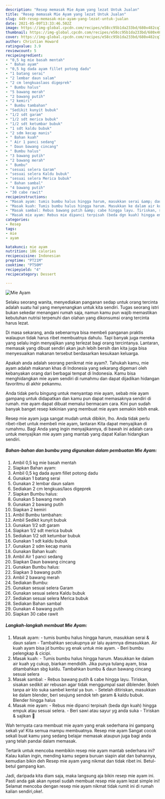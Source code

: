 ```yaml
---
description: "Resep memasak Mie Ayam yang lezat Untuk Jualan"
title: "Resep memasak Mie Ayam yang lezat Untuk Jualan"
slug: 449-resep-memasak-mie-ayam-yang-lezat-untuk-jualan
date: 2021-05-09T13:33:46.502Z
image: https://img-global.cpcdn.com/recipes/e58cc95b1da233bd/680x482cq70/mie-ayam-foto-resep-utama.jpg
thumbnail: https://img-global.cpcdn.com/recipes/e58cc95b1da233bd/680x482cq70/mie-ayam-foto-resep-utama.jpg
cover: https://img-global.cpcdn.com/recipes/e58cc95b1da233bd/680x482cq70/mie-ayam-foto-resep-utama.jpg
author: Christian Howard
ratingvalue: 3.9
reviewcount: 5
recipeingredient:
- "0,5 kg mie basah mentah"
- " Bahan ayam"
- "0,5 kg dada ayam fillet potong dadu"
- "1 batang serai"
- "2 lembar daun salam"
- "2 cm lengkuaslaos digeprek"
- " Bumbu halus"
- "5 bawang merah"
- "2 bawang putih"
- "2 kemiri"
- " Bumbu tambahan"
- "Sedikit kunyit bubuk"
- "1/2 sdt garam"
- "1/2 sdt merica bubuk"
- "1/2 sdt ketumbar bubuk"
- "1 sdt kaldu bubuk"
- "2 sdm kecap manis"
- " Bahan kuah"
- " Air 1 panci sedang"
- " Daun bawang cincang"
- " Bumbu halus"
- "3 bawang putih"
- "2 bawang merah"
- " Bumbu"
- "sesuai selera Garam"
- "sesuai selera Kaldu bubuk"
- "sesuai selera Merica bubuk"
- " Bahan sambal"
- "4 bawang putih"
- "30 cabe rawit"
recipeinstructions:
- "Masak ayam: tumis bumbu halus hingga harum, masukkan serai &amp; daun salam Tambahkan secukupnya air lalu ayamnya dimasukkan. Air kuah ayam bisa jd bumbu yg enak untuk mie ayam.  Beri bumbu pelengkap &amp; cicipi."
- "Masak kuah: Tumis bumbu halus hingga harum. Masukkan ke dalam air kuah yg cukup, biarkan mendidih. Jika punya tulang ayam, bisa ditambahkan sbg kaldu. Tambahkan bumbu &amp; daun bawang cincang sesuai selera"
- "Masak sambal: Rebus bawang putih &amp; cabe hingga layu. Tiriskan, sisakan sedikit air rebusan agar tidak menggumpal saat diblender. Boleh tanpa air klo suka sambel kental ya bun.  Setelah ditiriskan, masukkan ke dalam blender, beri seujung sendok teh garam &amp; kaldu bubuk. Blender hingga halus"
- "Masak mie ayam: Rebus mie dipanci terpisah (beda dgn kuah) hingga empuk atau sesuai selera. Beri sawi atau sayur yg anda suka Tiriskan &amp; sajikan 🥰"
categories:
- Resep
tags:
- mie
- ayam

katakunci: mie ayam 
nutrition: 186 calories
recipecuisine: Indonesian
preptime: "PT21M"
cooktime: "PT50M"
recipeyield: "4"
recipecategory: Dessert

---
```



![Mie Ayam](https://img-global.cpcdn.com/recipes/e58cc95b1da233bd/680x482cq70/mie-ayam-foto-resep-utama.jpg)

Selaku seorang wanita, menyediakan panganan sedap untuk orang tercinta adalah suatu hal yang menyenangkan untuk kita sendiri. Tugas seorang istri bukan sekedar menangani rumah saja, namun kamu pun wajib memastikan kebutuhan nutrisi terpenuhi dan olahan yang dikonsumsi orang tercinta harus lezat.

Di masa  sekarang, anda sebenarnya bisa membeli panganan praktis walaupun tidak harus ribet membuatnya dahulu. Tapi banyak juga mereka yang selalu ingin menyajikan yang terlezat bagi orang tercintanya. Lantaran, memasak yang dibuat sendiri akan jauh lebih bersih dan kita juga bisa menyesuaikan makanan tersebut berdasarkan kesukaan keluarga. 



Apakah anda adalah seorang penikmat mie ayam?. Tahukah kamu, mie ayam adalah makanan khas di Indonesia yang sekarang digemari oleh kebanyakan orang dari berbagai tempat di Indonesia. Kamu bisa menghidangkan mie ayam sendiri di rumahmu dan dapat dijadikan hidangan favoritmu di akhir pekanmu.

Anda tidak perlu bingung untuk menyantap mie ayam, sebab mie ayam gampang untuk didapatkan dan kamu pun dapat memasaknya sendiri di rumah. mie ayam dapat dibuat memalui bermacam cara. Kini pun sudah banyak banget resep kekinian yang membuat mie ayam semakin lebih enak.

Resep mie ayam juga sangat mudah untuk dibikin, lho. Anda tidak perlu ribet-ribet untuk membeli mie ayam, lantaran Kita dapat menyajikan di rumahmu. Bagi Anda yang ingin menyajikannya, di bawah ini adalah cara untuk menyajikan mie ayam yang mantab yang dapat Kalian hidangkan sendiri.

<!--inarticleads1-->

##### Bahan-bahan dan bumbu yang digunakan dalam pembuatan Mie Ayam:

1. Ambil 0,5 kg mie basah mentah
1. Siapkan  Bahan ayam:
1. Ambil 0,5 kg dada ayam fillet potong dadu
1. Gunakan 1 batang serai
1. Gunakan 2 lembar daun salam
1. Sediakan 2 cm lengkuas/laos digeprek
1. Siapkan  Bumbu halus:
1. Gunakan 5 bawang merah
1. Gunakan 2 bawang putih
1. Siapkan 2 kemiri
1. Ambil  Bumbu tambahan:
1. Ambil Sedikit kunyit bubuk
1. Gunakan 1/2 sdt garam
1. Siapkan 1/2 sdt merica bubuk
1. Sediakan 1/2 sdt ketumbar bubuk
1. Gunakan 1 sdt kaldu bubuk
1. Gunakan 2 sdm kecap manis
1. Gunakan  Bahan kuah:
1. Ambil  Air 1 panci sedang
1. Siapkan  Daun bawang cincang
1. Gunakan  Bumbu halus:
1. Siapkan 3 bawang putih
1. Ambil 2 bawang merah
1. Sediakan  Bumbu:
1. Gunakan sesuai selera Garam
1. Gunakan sesuai selera Kaldu bubuk
1. Sediakan sesuai selera Merica bubuk
1. Sediakan  Bahan sambal
1. Gunakan 4 bawang putih
1. Siapkan 30 cabe rawit




<!--inarticleads2-->

##### Langkah-langkah membuat Mie Ayam:

1. Masak ayam: - tumis bumbu halus hingga harum, masukkan serai &amp; daun salam - Tambahkan secukupnya air lalu ayamnya dimasukkan. Air kuah ayam bisa jd bumbu yg enak untuk mie ayam.  - Beri bumbu pelengkap &amp; cicipi.
1. Masak kuah: - Tumis bumbu halus hingga harum. Masukkan ke dalam air kuah yg cukup, biarkan mendidih. Jika punya tulang ayam, bisa ditambahkan sbg kaldu. Tambahkan bumbu &amp; daun bawang cincang sesuai selera
1. Masak sambal: - Rebus bawang putih &amp; cabe hingga layu. Tiriskan, sisakan sedikit air rebusan agar tidak menggumpal saat diblender. Boleh tanpa air klo suka sambel kental ya bun.  - Setelah ditiriskan, masukkan ke dalam blender, beri seujung sendok teh garam &amp; kaldu bubuk. Blender hingga halus
1. Masak mie ayam: - Rebus mie dipanci terpisah (beda dgn kuah) hingga empuk atau sesuai selera. - Beri sawi atau sayur yg anda suka - Tiriskan &amp; sajikan 🥰




Wah ternyata cara membuat mie ayam yang enak sederhana ini gampang sekali ya! Kita semua mampu membuatnya. Resep mie ayam Sangat cocok sekali buat kamu yang sedang belajar memasak ataupun juga bagi anda yang telah pandai dalam memasak.

Tertarik untuk mencoba membikin resep mie ayam mantab sederhana ini? Kalau kalian ingin, mending kamu segera buruan siapin alat dan bahannya, kemudian bikin deh Resep mie ayam yang nikmat dan tidak ribet ini. Betul-betul gampang kan. 

Jadi, daripada kita diam saja, maka langsung aja bikin resep mie ayam ini. Pasti anda gak akan nyesel sudah membuat resep mie ayam lezat simple ini! Selamat mencoba dengan resep mie ayam nikmat tidak rumit ini di rumah kalian sendiri,oke!.

